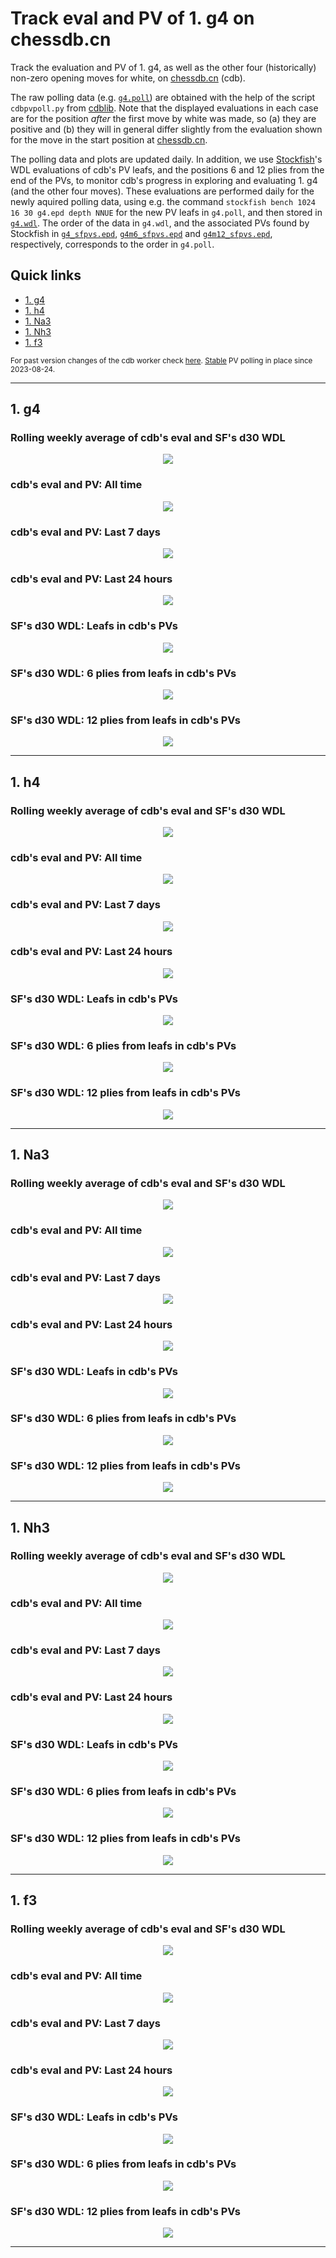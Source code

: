 # Track eval and PV of 1. g4 on chessdb.cn

Track the evaluation and PV of 1. g4, as well as the other four (historically) non-zero
opening moves for white, on [chessdb.cn](https://chessdb.cn/queryc_en/) (cdb).

The raw polling data (e.g. [`g4.poll`](g4.poll)) are obtained with the help of the script
`cdbpvpoll.py` from [cdblib](https://github.com/robertnurnberg/cdblib).
Note that the displayed evaluations in each case are for the position _after_ the first 
move by white was made, so (a) they are positive and (b) they will 
in general differ slightly from the evaluation shown for the move in the start
position at [chessdb.cn](https://chessdb.cn/queryc_en/).

The polling data and plots are updated daily. In addition, we use 
[Stockfish](https://github.com/noobpwnftw/Stockfish)'s WDL evaluations
of cdb's PV leafs, and the positions 6 and 12 plies from the end of the PVs, to
monitor cdb's progress in exploring and evaluating 1. g4 (and the other four
moves). These evaluations are performed daily for the newly aquired polling
data, using e.g. the command `stockfish bench 1024 16 30 g4.epd depth NNUE`
for the new PV leafs in `g4.poll`, and then stored in [`g4.wdl`](wdl/g4.wdl).
The order of the data in `g4.wdl`, and the associated PVs found by Stockfish
in [`g4_sfpvs.epd`](wdl/g4_sfpvs.epd), 
[`g4m6_sfpvs.epd`](wdl/g4m6_sfpvs.epd) and
[`g4m12_sfpvs.epd`](wdl/g4m12_sfpvs.epd), respectively,
corresponds to the order in `g4.poll`.

## Quick links
* [1. g4](#1-g4)
* [1. h4](#1-h4)
* [1. Na3](#1-Na3)
* [1. Nh3](#1-Nh3)
* [1. f3](#1-f3)

<sub>
For past version changes of the cdb worker check
<a href = "https://github.com/noobpwnftw/Stockfish/commits/siever">here</a>.
<a href = "https://github.com/noobpwnftw/chessdb/commit/3d1ff4660c761193ed4479346ef11a06912ac66f">Stable</a>
PV polling in place since 2023-08-24.
</sub>

---

## 1. g4

### Rolling weekly average of cdb's eval and SF's d30 WDL
<p align="center"> <img src="images/g4rolling.png?raw=true"> </p>

### cdb's eval and PV: All time 
<p align="center"> <img src="images/g4.png?raw=true"> </p>

### cdb's eval and PV: Last 7 days 
<p align="center"> <img src="images/g4week.png?raw=true"> </p>

### cdb's eval and PV: Last 24 hours
<p align="center"> <img src="images/g4day.png?raw=true"> </p>

### SF's d30 WDL: Leafs in cdb's PVs
<p align="center"> <img src="images/g4wdl.png?raw=true"> </p>

### SF's d30 WDL: 6 plies from leafs in cdb's PVs
<p align="center"> <img src="images/g4m6wdl.png?raw=true"> </p>

### SF's d30 WDL: 12 plies from leafs in cdb's PVs
<p align="center"> <img src="images/g4m12wdl.png?raw=true"> </p>

---

## 1. h4

### Rolling weekly average of cdb's eval and SF's d30 WDL
<p align="center"> <img src="images/h4rolling.png?raw=true"> </p>

### cdb's eval and PV: All time 
<p align="center"> <img src="images/h4.png?raw=true"> </p>

### cdb's eval and PV: Last 7 days 
<p align="center"> <img src="images/h4week.png?raw=true"> </p>

### cdb's eval and PV: Last 24 hours
<p align="center"> <img src="images/h4day.png?raw=true"> </p>

### SF's d30 WDL: Leafs in cdb's PVs
<p align="center"> <img src="images/h4wdl.png?raw=true"> </p>

### SF's d30 WDL: 6 plies from leafs in cdb's PVs
<p align="center"> <img src="images/h4m6wdl.png?raw=true"> </p>

### SF's d30 WDL: 12 plies from leafs in cdb's PVs
<p align="center"> <img src="images/h4m12wdl.png?raw=true"> </p>

---

## 1. Na3

### Rolling weekly average of cdb's eval and SF's d30 WDL
<p align="center"> <img src="images/Na3rolling.png?raw=true"> </p>

### cdb's eval and PV: All time 
<p align="center"> <img src="images/Na3.png?raw=true"> </p>

### cdb's eval and PV: Last 7 days 
<p align="center"> <img src="images/Na3week.png?raw=true"> </p>

### cdb's eval and PV: Last 24 hours
<p align="center"> <img src="images/Na3day.png?raw=true"> </p>

### SF's d30 WDL: Leafs in cdb's PVs
<p align="center"> <img src="images/Na3wdl.png?raw=true"> </p>

### SF's d30 WDL: 6 plies from leafs in cdb's PVs
<p align="center"> <img src="images/Na3m6wdl.png?raw=true"> </p>

### SF's d30 WDL: 12 plies from leafs in cdb's PVs
<p align="center"> <img src="images/Na3m12wdl.png?raw=true"> </p>

---

## 1. Nh3

### Rolling weekly average of cdb's eval and SF's d30 WDL
<p align="center"> <img src="images/Nh3rolling.png?raw=true"> </p>

### cdb's eval and PV: All time 
<p align="center"> <img src="images/Nh3.png?raw=true"> </p>

### cdb's eval and PV: Last 7 days 
<p align="center"> <img src="images/Nh3week.png?raw=true"> </p>

### cdb's eval and PV: Last 24 hours
<p align="center"> <img src="images/Nh3day.png?raw=true"> </p>

### SF's d30 WDL: Leafs in cdb's PVs
<p align="center"> <img src="images/Nh3wdl.png?raw=true"> </p>

### SF's d30 WDL: 6 plies from leafs in cdb's PVs
<p align="center"> <img src="images/Nh3m6wdl.png?raw=true"> </p>

### SF's d30 WDL: 12 plies from leafs in cdb's PVs
<p align="center"> <img src="images/Nh3m12wdl.png?raw=true"> </p>

---

## 1. f3

### Rolling weekly average of cdb's eval and SF's d30 WDL
<p align="center"> <img src="images/f3rolling.png?raw=true"> </p>

### cdb's eval and PV: All time 
<p align="center"> <img src="images/f3.png?raw=true"> </p>

### cdb's eval and PV: Last 7 days 
<p align="center"> <img src="images/f3week.png?raw=true"> </p>

### cdb's eval and PV: Last 24 hours
<p align="center"> <img src="images/f3day.png?raw=true"> </p>

### SF's d30 WDL: Leafs in cdb's PVs
<p align="center"> <img src="images/f3wdl.png?raw=true"> </p>

### SF's d30 WDL: 6 plies from leafs in cdb's PVs
<p align="center"> <img src="images/f3m6wdl.png?raw=true"> </p>

### SF's d30 WDL: 12 plies from leafs in cdb's PVs
<p align="center"> <img src="images/f3m12wdl.png?raw=true"> </p>

---

